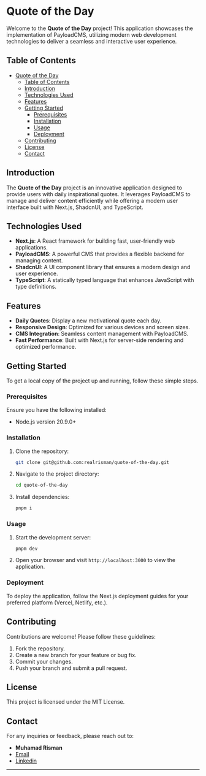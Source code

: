 # Quote of the Day

Welcome to the **Quote of the Day** project! This application showcases the implementation of PayloadCMS, utilizing modern web development technologies to deliver a seamless and interactive user experience.

## Table of Contents

- [Quote of the Day](#quote-of-the-day)
  - [Table of Contents](#table-of-contents)
  - [Introduction](#introduction)
  - [Technologies Used](#technologies-used)
  - [Features](#features)
  - [Getting Started](#getting-started)
    - [Prerequisites](#prerequisites)
    - [Installation](#installation)
    - [Usage](#usage)
    - [Deployment](#deployment)
  - [Contributing](#contributing)
  - [License](#license)
  - [Contact](#contact)

## Introduction

The **Quote of the Day** project is an innovative application designed to provide users with daily inspirational quotes. It leverages PayloadCMS to manage and deliver content efficiently while offering a modern user interface built with Next.js, ShadcnUI, and TypeScript.

## Technologies Used

- **Next.js**: A React framework for building fast, user-friendly web applications.
- **PayloadCMS**: A powerful CMS that provides a flexible backend for managing content.
- **ShadcnUI**: A UI component library that ensures a modern design and user experience.
- **TypeScript**: A statically typed language that enhances JavaScript with type definitions.

## Features

- **Daily Quotes**: Display a new motivational quote each day.
- **Responsive Design**: Optimized for various devices and screen sizes.
- **CMS Integration**: Seamless content management with PayloadCMS.
- **Fast Performance**: Built with Next.js for server-side rendering and optimized performance.

## Getting Started

To get a local copy of the project up and running, follow these simple steps.

### Prerequisites

Ensure you have the following installed:

- Node.js version 20.9.0+

### Installation

1. Clone the repository:

   ```bash
   git clone git@github.com:realrisman/quote-of-the-day.git
   ```

2. Navigate to the project directory:

   ```bash
   cd quote-of-the-day
   ```

3. Install dependencies:

   ```bash
   pnpm i
   ```

### Usage

1. Start the development server:

   ```bash
   pnpm dev
   ```

2. Open your browser and visit `http://localhost:3000` to view the application.

### Deployment

To deploy the application, follow the Next.js deployment guides for your preferred platform (Vercel, Netlify, etc.).

## Contributing

Contributions are welcome! Please follow these guidelines:

1. Fork the repository.
2. Create a new branch for your feature or bug fix.
3. Commit your changes.
4. Push your branch and submit a pull request.

## License

This project is licensed under the MIT License.

## Contact

For any inquiries or feedback, please reach out to:

- **Muhamad Risman**
- [Email](mailto:real.risman@gmail.com)
- [Linkedin](https://www.linkedin.com/in/muhamad-risman/)

---
